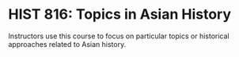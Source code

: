 # HIST 816: Topics in Asian History

Instructors use this course to focus on particular topics or historical approaches related to Asian history.
